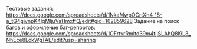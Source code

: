 Тестовые задания: https://docs.google.com/spreadsheets/d/1NkaMwpOCrtXh4_18-a_tG4givnpK4lgMljuVaHmxtfQ/edit#gid=162859628
Задание на поиск багов и оформление баг-репортов: https://docs.google.com/spreadsheets/d/1OFrtvrRmltd39m4tjiSLAhQ8l9L3_NhEce8LokWgTAE/edit?usp=sharing
